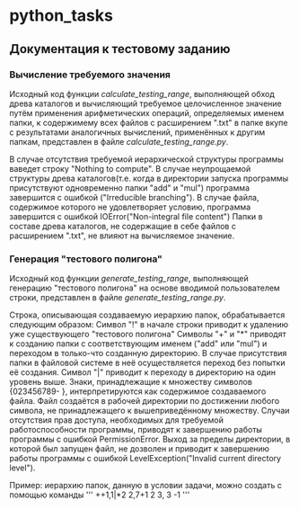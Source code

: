 # python_tasks
## Документация к тестовому заданию
### Вычисление требуемого значения
Исходный код функции *calculate_testing_range*, выполняющей обход древа каталогов и вычисляющий требуемое целочисленное значение путём применения арифметических операций, определяемых именем папки, к содержимему всех файлов с расширением ".txt" в папке вкупе с результатами аналогичных вычислений, применённых к другим папкам, представлен в файле *calculate_testing_range.py*.

В случае отсутствия требуемой иерархической структуры программы ваведет строку "Nothing to compute".
В случае неупрощаемой структуры древа каталогов(т.е. когда в директории запуска программы присутствуют одновременно папки "add" и "mul") программа завершится с ошибкой ("Irreducible branching").
В случае файла, содержимое которого не удовлетворяет условию, программа завершится с ошибкой IOError("Non-integral file content")
Папки в составе древа каталогов, не содержащие в себе файлов с расширением ".txt", не влияют на вычисляемое значение.

### Генерация "тестового полигона"
Исходный код функции *generate_testing_range*, выполняющей генерацию "тестового полигона" на основе вводимой пользователем строки, представлен в файле *generate_testing_range.py*.

Строка, описывающая создаваемую иерархию папок, обрабатывается следующим образом:
Символ "!" в начале строки приводит к удалению уже существующего "тестового полигона"
Символы "+" и "*" приводят к созданию папки с соответствующим именем ("add" или "mul") и переходом в только-что созданную директорию.
В случае присутствия папки в файловой системе в неё осуществляется переход без попытки её создания.
Символ "|" приводит к переходу в директорию на один уровень выше.
Знаки, принадлежащие к множеству символов {023456789- }, интерпретируются как содержимое создаваемого файла.
Файл создаётся в рабочей директории по достижении любого символа, не принадлежащего к вышеприведённому множеству.
Случаи отсутствия прав доступа, необходимых для требуемой работоспособности программы, приводят к завершению работы программы с ошибкой PermissionError.
Выход за пределы директории, в которой был запущен файл, не дозволен и приводит к завершению работы программы с ошибкой LevelException("Invalid current directory level").

Пример: иерархию папок, данную в условии задачи, можно создать с помощью команды
'''
++1,1|*2 2,7+1 2 3, 3 -1
'''
